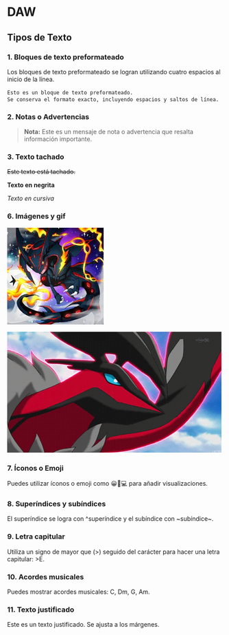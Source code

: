 # DAW


## Tipos de Texto

### 1. Bloques de texto preformateado
Los bloques de texto preformateado se logran utilizando cuatro espacios al inicio de la línea.

    Esto es un bloque de texto preformateado.
    Se conserva el formato exacto, incluyendo espacios y saltos de línea.

### 2. Notas o Advertencias
> **Nota:** Este es un mensaje de nota o advertencia que resalta información importante.

### 3. Texto tachado
~~Este texto está tachado.~~

**Texto en negrita**



*Texto en cursiva*



### 6. Imágenes y gif
![Descripción de la imagen](descarga.jpeg)

![Descripción del gif](18313506.gif)

### 7. Íconos o Emoji
Puedes utilizar íconos o emoji como 😀🚀💻 para añadir visualizaciones.

### 8. Superíndices y subíndices
El superíndice se logra con ^superíndice y el subíndice con ~subíndice~.

### 9. Letra capitular
Utiliza un signo de mayor que (>) seguido del carácter para hacer una letra capitular: >E.

### 10. Acordes musicales
Puedes mostrar acordes musicales: C, Dm, G, Am.

### 11. Texto justificado
<span style="text-align: justify;">Este es un texto justificado. Se ajusta a los márgenes.</span>
